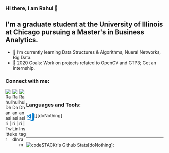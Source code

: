 ### Hi there, I am Rahul 👋

## I'm a graduate student at the University of Illinois at Chicago pursuing a Master's in Business Analytics.
<!-- 🔭 I’m currently working on a [VS Code Course][website]! -->
- 🌱 I’m currently learning Data Structures & Algorithms, Nueral Networks, Big Data.
- 🥅 2020 Goals: Work on projects related to OpenCV and GTP3; Get an internship.

### Connect with me:

<!-- [<img align="left" alt="RahulDhanasiri.com" width="22px" src="https://raw.githubusercontent.com/iconic/open-iconic/master/svg/globe.svg" />][website] -->
<!-- [<img align="left" alt="RahulDhanasiri | YouTube" width="22px" src="https://cdn.jsdelivr.net/npm/simple-icons@v3/icons/youtube.svg" />][youtube] -->
[<img align="left" alt="RahulDhanasiri | Twitter" width="22px" src="https://cdn.jsdelivr.net/npm/simple-icons@v3/icons/twitter.svg" />][twitter]
[<img align="left" alt="RahulDhanasiri | LinkedIn" width="22px" src="https://cdn.jsdelivr.net/npm/simple-icons@v3/icons/linkedin.svg" />][linkedin]
[<img align="left" alt="RahulDhanasiri | Instagram" width="22px" src="https://cdn.jsdelivr.net/npm/simple-icons@v3/icons/instagram.svg" />][instagram]

<br />

### Languages and Tools:

[<img align="left" alt="Visual Studio Code" width="26px" src="https://raw.githubusercontent.com/github/explore/80688e429a7d4ef2fca1e82350fe8e3517d3494d/topics/visual-studio-code/visual-studio-code.png" />][doNothing]


<br />
<br />

---

<img align="left" alt="codeSTACKr's Github Stats" src="https://github-readme-stats.vercel.app/api?username=RahulDhanasiri&show_icons=true&hide_border=true" />

[website]: https://RahulDhanasiri.com
[twitter]: https://twitter.com/iamRaul7
[youtube]: https://youtube.com/
[instagram]: https://instagram.com/rahul_dhanasiri
[linkedin]: https://linkedin.com/in/rahul-dhanasiri
[doNothing]: 